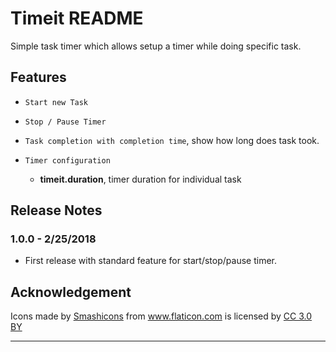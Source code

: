 # Timeit README

Simple task timer which allows setup a timer while doing specific task.


## Features

* `Start new Task`
* `Stop / Pause Timer`
* `Task completion with completion time`, show how long does task took.
* `Timer configuration` 
    
    * __timeit.duration__, timer duration for individual task


## Release Notes

### 1.0.0  - 2/25/2018

* First release with standard feature for start/stop/pause timer.

## Acknowledgement

<div>Icons made by <a href="https://www.flaticon.com/authors/smashicons" title="Smashicons">Smashicons</a> from <a href="https://www.flaticon.com/" title="Flaticon">www.flaticon.com</a> is licensed by <a href="http://creativecommons.org/licenses/by/3.0/" title="Creative Commons BY 3.0" target="_blank">CC 3.0 BY</a></div>

-----------------------------------------------------------------------------------------------------------

